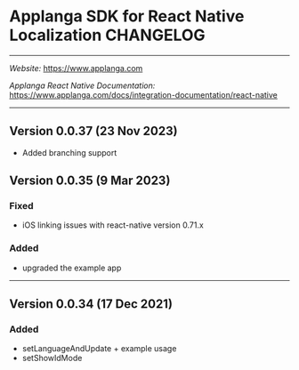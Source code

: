 # Applanga SDK for React Native Localization CHANGELOG
***
*Website:* https://www.applanga.com

*Applanga React Native Documentation:* https://www.applanga.com/docs/integration-documentation/react-native
***

## Version 0.0.37 (23 Nov 2023) 
- Added branching support

## Version 0.0.35 (9 Mar 2023) 
### Fixed
- iOS linking issues with react-native version 0.71.x

### Added
- upgraded the example app 

--- 
## Version 0.0.34 (17 Dec 2021) 
### Added 
- setLanguageAndUpdate + example usage 
- setShowIdMode


